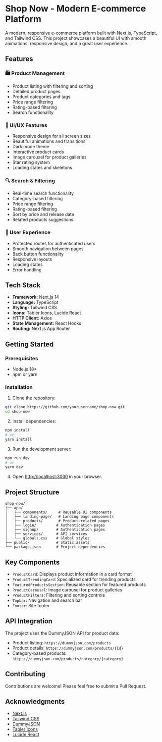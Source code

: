 # Shop Now - Modern E-commerce Platform

A modern, responsive e-commerce platform built with Next.js, TypeScript, and Tailwind CSS. This project showcases a beautiful UI with smooth animations, responsive design, and a great user experience.

## Features

### 🛍️ Product Management
- Product listing with filtering and sorting
- Detailed product pages
- Product categories and tags
- Price range filtering
- Rating-based filtering
- Search functionality

### 🎨 UI/UX Features
- Responsive design for all screen sizes
- Beautiful animations and transitions
- Dark mode theme
- Interactive product cards
- Image carousel for product galleries
- Star rating system
- Loading states and skeletons

### 🔍 Search & Filtering
- Real-time search functionality
- Category-based filtering
- Price range filtering
- Rating-based filtering
- Sort by price and release date
- Related products suggestions

### 🛒 User Experience
- Protected routes for authenticated users
- Smooth navigation between pages
- Back button functionality
- Responsive layouts
- Loading states
- Error handling

## Tech Stack

- **Framework:** Next.js 14
- **Language:** TypeScript
- **Styling:** Tailwind CSS
- **Icons:** Tabler Icons, Lucide React
- **HTTP Client:** Axios
- **State Management:** React Hooks
- **Routing:** Next.js App Router

## Getting Started

### Prerequisites

- Node.js 18+ 
- npm or yarn

### Installation

1. Clone the repository:
```bash
git clone https://github.com/yourusername/shop-now.git
cd shop-now
```

2. Install dependencies:
```bash
npm install
# or
yarn install
```

3. Run the development server:
```bash
npm run dev
# or
yarn dev
```

4. Open [http://localhost:3000](http://localhost:3000) in your browser.

## Project Structure

```
shop-now/
├── app/
│   ├── components/     # Reusable UI components
│   ├── landing-page/   # Landing page components
│   ├── products/       # Product-related pages
│   ├── login/         # Authentication pages
│   ├── signup/        # Authentication pages
│   ├── services/      # API services
│   └── globals.css    # Global styles
├── public/            # Static assets
└── package.json       # Project dependencies
```

## Key Components

- `ProductCard`: Displays product information in a card format
- `ProductTrendingCard`: Specialized card for trending products
- `FeaturedProductsSection`: Reusable section for featured products
- `ProductCarousel`: Image carousel for product galleries
- `ProductFilters`: Filtering and sorting controls
- `Topbar`: Navigation and search bar
- `Footer`: Site footer

## API Integration

The project uses the DummyJSON API for product data:
- Product listing: `https://dummyjson.com/products`
- Product details: `https://dummyjson.com/products/{id}`
- Category-based products: `https://dummyjson.com/products/category/{category}`

## Contributing

Contributions are welcome! Please feel free to submit a Pull Request.

## Acknowledgments

- [Next.js](https://nextjs.org/)
- [Tailwind CSS](https://tailwindcss.com/)
- [DummyJSON](https://dummyjson.com/)
- [Tabler Icons](https://tabler-icons.io/)
- [Lucide React](https://lucide.dev/)
